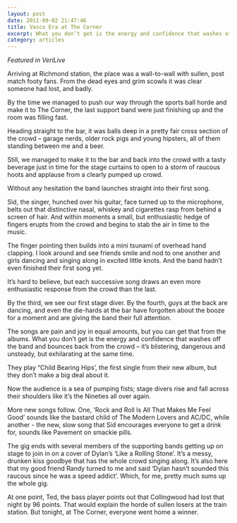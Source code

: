```yaml
---
layout: post
date: 2011-09-02 21:47:46
title: Vasco Era at The Corner
excerpt: What you don’t get is the energy and confidence that washes off the band and bounces back from the crowd – it’s blistering, dangerous and unsteady, but exhilarating at the same time.
category: articles
---
```


*Featured in VeriLive*

Arriving at Richmond station, the place was a wall-to-wall with sullen, post match footy fans. From the dead eyes and grim scowls it was clear someone had lost, and badly.

By the time we managed to push our way through the sports ball horde and make it to The Corner, the last support band were just finishing up and the room was filling fast.

Heading straight to the bar, it was balls deep in a pretty fair cross section of the crowd – garage nerds, older rock pigs and young hipsters, all of them standing between me and a beer.

Still, we managed to make it to the bar and back into the crowd with a tasty beverage just in time for the stage curtains to open to a storm of raucous hoots and applause from a clearly pumped up crowd.

Without any hesitation the band launches straight into their first song.

Sid, the singer, hunched over his guitar, face turned up to the microphone, belts out that distinctive nasal, whiskey and cigarettes rasp from behind a screen of hair. And within moments a small, but enthusiastic hedge of fingers erupts from the crowd and begins to stab the air in time to the music.

The finger pointing then builds into a mini tsunami of overhead hand clapping. I look around and see friends smile and nod to one another and girls dancing and singing along in excited little knots. And the band hadn’t even finished their first song yet.

It’s hard to believe, but each successive song draws an even more enthusiastic response from the crowd than the last.

By the third, we see our first stage diver. By the fourth, guys at the back are dancing, and even the die-hards at the bar have forgotten about the booze for a moment and are giving the band their full attention.

The songs are pain and joy in equal amounts, but you can get that from the albums. What you don’t get is the energy and confidence that washes off the band and bounces back from the crowd – it’s blistering, dangerous and unsteady, but exhilarating at the same time.

They play “Child Bearing Hips’, the first single from their new album, but they don’t make a big deal about it. Now the audience is a sea of pumping fists; stage divers rise and fall across their shoulders like it’s the Nineties all over again.

More new songs follow. One, ‘Rock and Roll Is All That Makes Me Feel Good’ sounds like the bastard child of The Modern Lovers and AC/DC, while another - the new, slow song that Sid encourages everyone to get a drink for, sounds like Pavement on smackie pills.

The gig ends with several members of the supporting bands getting up on stage to join in on a cover of Dylan’s ‘Like a Rolling Stone’. It’s a messy, drunken kiss goodbye that has the whole crowd singing along. It’s also here that my good friend Randy turned to me and said ‘Dylan hasn’t sounded this raucous since he was a speed addict’. Which, for me, pretty much sums up the whole gig.

At one point, Ted, the bass player points out that Collingwood had lost that night by 96 points. That would explain the horde of sullen losers at the train station. But tonight, at The Corner, everyone went home a winner.
